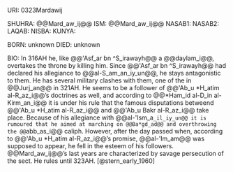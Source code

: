 URI: 0323Mardawij

SHUHRA: @@Mard_aw_ij@@
ISM: @@Mard_aw_ij@@
NASAB1: 
NASAB2: 
LAQAB: 
NISBA: 
KUNYA: 

BORN: unknown
DIED: unknown

BIO: In 316AH he, like @@'Asf_ar bn ^S_irawayh@@ a @@daylam_i@@, overtakes the throne by killing him. Since @@'Asf_ar bn ^S_irawayh@@ had declared his allegiance to @@al-S_am_an_iy_un@@, he stays antagonistic to them. He has several military clashes with them, one of the in @@Jurj_an@@ in 321AH. He seems to be a follower of @@'Ab_u *H_atim al-R_az_i@@’s doctrines as well, and according to @@*Ham_id al-D_in al-Kirm_an_i@@ it is under his rule that the famous disputations betweend @@'Ab_u *H_atim al-R_az_i@@ and @@'Ab_u Bakr al-R_az_i@@ take place. Because of his allegiance with @@al-'Ism_a`_il_iy_un@@ it is rumoured that he aimed at marching on @@Ba*gd_ad@@ and overthrowing the @@`abb_as_i@@ caliph. However, after the day passed when, according to @@'Ab_u *H_atim al-R_az_i@@’s promise, @@al-'Im_am@@ was supposed to appear, he fell in the esteem of his followers. @@Mard_aw_ij@@’s last years are characterized by savage persecution of the sect. He rules until 323AH. [@stern_early_1960]
